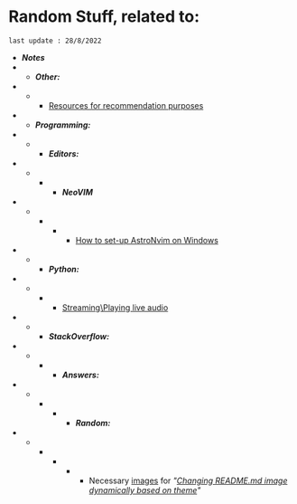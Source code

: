 # Random Stuff, related to:
`last update : 28/8/2022`

* ***Notes***
* * ***Other:***
* * * [Resources for recommendation purposes][3]
* * ***Programming:***
* * * ***Editors:***
* * * * ***NeoVIM***
* * * * * [How to set-up AstroNvim on Windows][5]
* * * ***Python:***
* * * * [Streaming\Playing live audio][4]
* * * ***StackOverflow:***
* * * * ***Answers:***
* * * * * ***Random:***
* * * * * * Necessary [images][1] for *"[Changing README.md image dynamically based on theme][2]"*

[1]: ./Programming/StackOverflow/Answers/70200610_11465149/README.md
[2]: https://stackoverflow.com/a/70200610/11465149
[3]: ./Notes/note1.md
[4]: ./Notes/note2.md
[5]: ./Notes/note3.md
